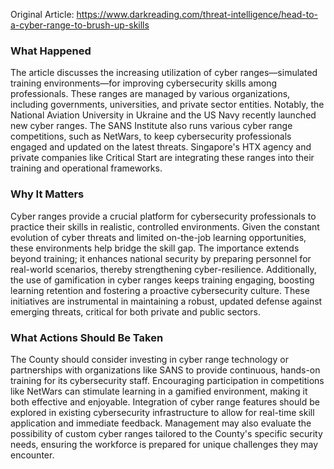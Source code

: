 Original Article: https://www.darkreading.com/threat-intelligence/head-to-a-cyber-range-to-brush-up-skills

### What Happened

The article discusses the increasing utilization of cyber ranges—simulated training environments—for improving cybersecurity skills among professionals. These ranges are managed by various organizations, including governments, universities, and private sector entities. Notably, the National Aviation University in Ukraine and the US Navy recently launched new cyber ranges. The SANS Institute also runs various cyber range competitions, such as NetWars, to keep cybersecurity professionals engaged and updated on the latest threats. Singapore's HTX agency and private companies like Critical Start are integrating these ranges into their training and operational frameworks.

### Why It Matters

Cyber ranges provide a crucial platform for cybersecurity professionals to practice their skills in realistic, controlled environments. Given the constant evolution of cyber threats and limited on-the-job learning opportunities, these environments help bridge the skill gap. The importance extends beyond training; it enhances national security by preparing personnel for real-world scenarios, thereby strengthening cyber-resilience. Additionally, the use of gamification in cyber ranges keeps training engaging, boosting learning retention and fostering a proactive cybersecurity culture. These initiatives are instrumental in maintaining a robust, updated defense against emerging threats, critical for both private and public sectors.

### What Actions Should Be Taken

The County should consider investing in cyber range technology or partnerships with organizations like SANS to provide continuous, hands-on training for its cybersecurity staff. Encouraging participation in competitions like NetWars can stimulate learning in a gamified environment, making it both effective and enjoyable. Integration of cyber range features should be explored in existing cybersecurity infrastructure to allow for real-time skill application and immediate feedback. Management may also evaluate the possibility of custom cyber ranges tailored to the County's specific security needs, ensuring the workforce is prepared for unique challenges they may encounter.